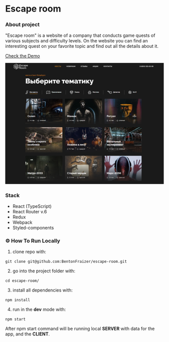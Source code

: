 # Escape room

### About project

"Escape room" is a website of a company that conducts game quests of various subjects and difficulty levels.
On the website you can find an interesting quest on your favorite topic and find out all the details about it.

[Check the Demo](https://external.ink?to=/bentonfraizer.github.io/escape-room)

<img src="https://github.com/BentonFraizer/escape-room/blob/master/.github/Escape-room.png" width="769" />


### Stack 
- React (TypeScript)
- React Router v.6
- Redux
- Webpack
- Styled-components

### ⚙️ How To Run Locally

1. clone repo with:
```
git clone git@github.com:BentonFraizer/escape-room.git
```
2. go into the project folder with:
```
cd escape-room/
```
3. install all dependencies with:
```
npm install
```
4. run in the **dev** mode with:
```
npm start
```
After npm start command will be running local **SERVER** with data for the app, and the **CLIENT**.

